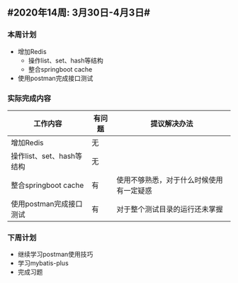 ## #2020年14周: 3月30日-4月3日#

### 本周计划

* 增加Redis
  - 操作list、set、hash等结构
  - 整合springboot cache
* 使用postman完成接口测试

### 实际完成内容

| 工作内容 | 有问题 | 提议解决办法 |
| ------ | ------ | ------ |
| 增加Redis | 无 |  |
| 操作list、set、hash等结构 | 无 |  |
| 整合springboot cache | 有 | 使用不够熟悉，对于什么时候使用有一定疑惑 |
| 使用postman完成接口测试 | 有 | 对于整个测试目录的运行还未掌握 |

### 下周计划

* 继续学习postman使用技巧
* 学习mybatis-plus
* 完成习题